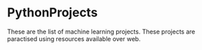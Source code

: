 # PythonProjects
These are the list of machine learning projects. These projects are paractised using resources available over web.
